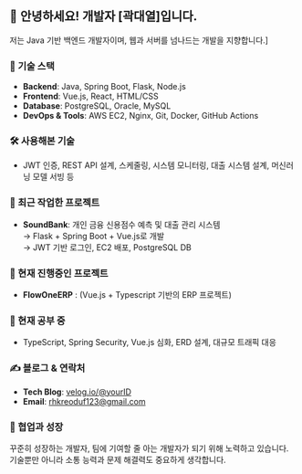 ## 👋 안녕하세요! 개발자 [곽대열]입니다.

저는 Java 기반 백엔드 개발자이며, 웹과 서버를 넘나드는 개발을 지향합니다.]

### 🔧 기술 스택
- **Backend**: Java, Spring Boot, Flask, Node.js
- **Frontend**: Vue.js, React, HTML/CSS
- **Database**: PostgreSQL, Oracle, MySQL
- **DevOps & Tools**: AWS EC2, Nginx, Git, Docker, GitHub Actions

### 🛠 사용해본 기술
- JWT 인증, REST API 설계, 스케줄링, 시스템 모니터링, 대출 시스템 설계, 머신러닝 모델 서빙 등

### 💼 최근 작업한 프로젝트
- **SoundBank**: 개인 금융 신용점수 예측 및 대출 관리 시스템  
  → Flask + Spring Boot + Vue.js로 개발  
  → JWT 기반 로그인, EC2 배포, PostgreSQL DB

### 🚧 현재 진행중인 프로젝트
- **FlowOneERP** : (Vue.js + Typescript 기반의 ERP 프로젝트)  

### 📘 현재 공부 중
- TypeScript, Spring Security, Vue.js 심화, ERD 설계, 대규모 트래픽 대응

### ✍ 블로그 & 연락처
- **Tech Blog**: [velog.io/@yourID](https://velog.io/@yourID)
- **Email**: rhkreoduf123@gmail.com

### 🤝 협업과 성장
꾸준히 성장하는 개발자, 팀에 기여할 줄 아는 개발자가 되기 위해 노력하고 있습니다.
기술뿐만 아니라 소통 능력과 문제 해결력도 중요하게 생각합니다.
